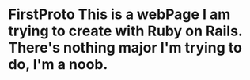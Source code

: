 # FirstProto     This is a webPage I am trying to create with Ruby on Rails.       There's nothing major I'm trying to do, I'm a noob.
